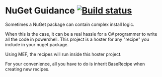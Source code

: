 NuGet Guidance [![Build status](https://ci.appveyor.com/api/projects/status?id=nivtc4h9ybci9yu6)](https://ci.appveyor.com/project/Nuget_Guidance)
====

Sometimes a NuGet package can contain complex install logic.

When this is the case, it can be a real hassle for a C# programmer to write all the code in powershell. 
This project is a hoster for any "recipe" you include in your nuget package. 

Using MEF, the recipes will run inside this hoster project.

For your convenience, all you have to do is inherit BaseRecipe when creating new recipes.
